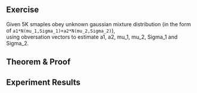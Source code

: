 ## Exercise
Given 5K smaples obey unknown gaussian mixture distribution (in the form of `a1*N(mu_1,Sigma_1)+a2*N(mu_2,Sigma_2)`),  
using obversation vectors to estimate a1, a2, mu_1, mu_2, Sigma_1 and Sigma_2. 

## Theorem & Proof

## Experiment Results
